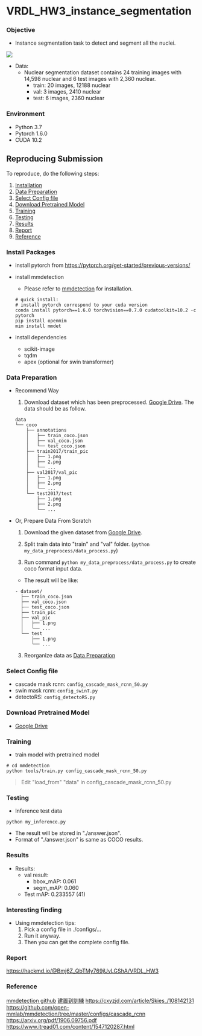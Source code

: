 # VRDL_HW3_instance_segmentation

### Objective
* Instance segmentation task to detect and segment all the nuclei.

![](https://i.imgur.com/tEKtEuV.jpg)



* Data: 
    * Nuclear segmentation dataset contains 24 training images with 14,598 nuclear and 6 test images with 2,360 nuclear.
        * train: 20 images, 12188 nuclear
        * val: 3 images, 2410 nuclear
        * test: 6 images, 2360 nuclear

 


### Environment
- Python 3.7
- Pytorch 1.6.0
- CUDA 10.2

## Reproducing Submission
To reproduce, do the following steps:
1. [Installation](#install-packages)
2. [Data Preparation](#data-preparation)
3. [Select Config file](#select-config-file)
4. [Download Pretrained Model](#download-pretrained-model)
5. [Training](#training)
6. [Testing](#testing)
7. [Results](#results)
8. [Report](#report)
9. [Reference](#reference)



### Install Packages
- install pytorch from https://pytorch.org/get-started/previous-versions/

- install mmdetection
    * Please refer to [mmdetection](https://github.com/open-mmlab/mmdetection) for installation.
    ```
    # quick install:
    # install pytorch correspond to your cuda version
    conda install pytorch==1.6.0 torchvision==0.7.0 cudatoolkit=10.2 -c pytorch
    pip install openmim
    mim install mmdet
    ```

- install dependencies
    * scikit-image
    * tqdm
    * apex (optional for swin transformer)

### Data Preparation
* Recommend Way
  1. Download dataset which has been preprocessed. [Google Drive](https://drive.google.com/drive/folders/1M0n4axh-rFseZ86aeSgUrCPZ-87mcZ_R?usp=sharing). The data should be as follow.
  ```
  data
  └── coco
      ├── annotations
      │   ├── train_coco.json
      │   ├── val_coco.json
      │   └── test_coco.json
      ├── train2017/train_pic
      │   ├── 1.png
      │   ├── 2.png
      │   └── ...
      ├── val2017/val_pic
      │   ├── 1.png
      │   ├── 2.png
      │   └── ...
      └── test2017/test
          ├── 1.png
          ├── 2.png
          └── ...
  ```


* Or, Prepare Data From Scratch
  1. Download the given dataset from [Google Drive](https://drive.google.com/drive/folders/19r3ic3Z39vS6MHx4115926kGEbK3wqPr?usp=sharing).
 
  2. Split train data into "train" and "val" folder. (`python my_data_preprocess/data_process.py`)
  3. Run command `python my_data_preprocess/data_process.py` to create coco format input data.
  
  * The result will be like:
  ```
  - dataset/
    ├── train_coco.json
    ├── val_coco.json
    ├── test_coco.json
    ├── train_pic 
    ├── val_pic
    │   ├── 1.png
    │   └── ...    
    └── test
        ├── 1.png
        └── ...
  ```
  3. Reorganize data as [Data Preparation](#data-preparation)

### Select Config file
* cascade mask rcnn: `config_cascade_mask_rcnn_50.py`
* swin mask rcnn: `config_swinT.py`
* detectoRS: `config_detectoRS.py`

### Download Pretrained Model
- [Google Drive](https://drive.google.com/drive/folders/18rKU28lb-DmLwHfTR-io2vkAd1wBpGgn?usp=sharing)

### Training
- train model with pretrained model
```
# cd mmdetection
python tools/train.py config_cascade_mask_rcnn_50.py
```
> Edit "load_from" "data"
> in config_cascade_mask_rcnn_50.py 

### Testing
- Inference test data
```
python my_inference.py
```

- The result will be stored in "./answer.json". 
- Format of "./answer.json" is same as COCO results.


### Results
* Results: 
    * val result:
        * bbox_mAP: 0.061
        * segm_mAP: 0.060
    * Test mAP: 0.233557 (41)

### Interesting finding
* Using mmdetection tips:
	1. Pick a config file in ./configs/... 
	2. Run it anyway. 
	3. Then you can get the complete config file.

### Report
https://hackmd.io/@Bmj6Z_QbTMy769jUvLGShA/VRDL_HW3

### Reference

[mmdetection github](https://github.com/open-mmlab/mmdetection/tree/master/configs/cascade_rcnn)
[建置到訓練](http://lanck.lzu.edu.cn/?p=490)
https://cxyzjd.com/article/Skies_/108142131
https://github.com/open-mmlab/mmdetection/tree/master/configs/cascade_rcnn
https://arxiv.org/pdf/1906.09756.pdf
https://www.itread01.com/content/1547120287.html








